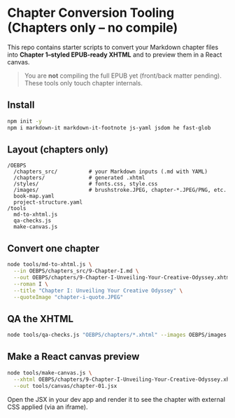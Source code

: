 # Chapter Conversion Tooling (Chapters only – no compile)

This repo contains starter scripts to convert your Markdown chapter files into **Chapter 1–styled EPUB-ready XHTML** and to preview them in a React canvas.

> You are **not** compiling the full EPUB yet (front/back matter pending). These tools only touch chapter internals.

## Install

```bash
npm init -y
npm i markdown-it markdown-it-footnote js-yaml jsdom he fast-glob
```

## Layout (chapters only)

```
/OEBPS
  /chapters_src/          # your Markdown inputs (.md with YAML)
  /chapters/              # generated .xhtml
  /styles/                # fonts.css, style.css
  /images/                # brushstroke.JPEG, chapter-*.JPEG/PNG, etc.
  book-map.yaml
  project-structure.yaml
/tools
  md-to-xhtml.js
  qa-checks.js
  make-canvas.js
```

## Convert one chapter

```bash
node tools/md-to-xhtml.js \
  --in OEBPS/chapters_src/9-Chapter-I.md \
  --out OEBPS/chapters/9-Chapter-I-Unveiling-Your-Creative-Odyssey.xhtml \
  --roman I \
  --title "Chapter I: Unveiling Your Creative Odyssey" \
  --quoteImage "chapter-i-quote.JPEG"
```

## QA the XHTML

```bash
node tools/qa-checks.js "OEBPS/chapters/*.xhtml" --images OEBPS/images --styles OEBPS/styles
```

## Make a React canvas preview

```bash
node tools/make-canvas.js \
  --xhtml OEBPS/chapters/9-Chapter-I-Unveiling-Your-Creative-Odyssey.xhtml \
  --out tools/canvas/chapter-01.jsx
```

Open the JSX in your dev app and render it to see the chapter with external CSS applied (via an iframe).
